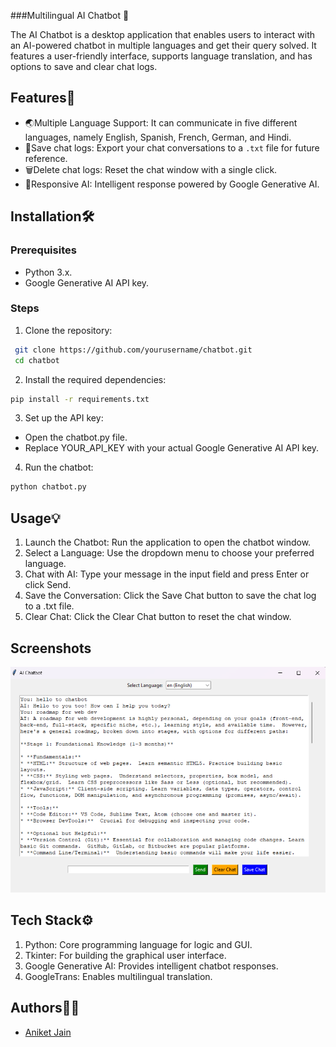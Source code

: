 
###Multilingual AI Chatbot 🤖

The AI Chatbot is a desktop application that enables users to interact with an AI-powered chatbot in multiple languages and get their query solved. It features a user-friendly interface, supports language translation, and has options to save and clear chat logs.

## Features🚀

- 🌏Multiple Language Support: It can communicate in five different  languages, namely English, Spanish, French, German, and Hindi.
- 💾Save chat logs: Export your chat conversations to a `.txt` file for future reference.
- 🗑️Delete chat logs: Reset the chat window with a single click.
- 🤖Responsive AI: Intelligent response powered by Google Generative AI.
  



## Installation🛠️
### Prerequisites
- Python 3.x.
- Google Generative AI API key.

### Steps
1. Clone the repository:
```bash
 git clone https://github.com/yourusername/chatbot.git
 cd chatbot
```
2. Install the required dependencies:
```bash
pip install -r requirements.txt
```
3. Set up the API key:
- Open the chatbot.py file.
- Replace YOUR_API_KEY with your actual Google Generative AI API key.
4. Run the chatbot:
```bash
python chatbot.py
```
  

## Usage💡
1. Launch the Chatbot: Run the application to open the chatbot window.
2. Select a Language: Use the dropdown menu to choose your preferred language.
3. Chat with AI: Type your message in the input field and press Enter or click Send.
4. Save the Conversation: Click the Save Chat button to save the chat log to a .txt file.
5. Clear Chat: Click the Clear Chat button to reset the chat window.


## Screenshots

![Project Screenshot](images/screenshot.png)
## Tech Stack⚙️

1. Python: Core programming language for logic and GUI.
2. Tkinter: For building the graphical user interface.
3. Google Generative AI: Provides intelligent chatbot responses.
4. GoogleTrans: Enables multilingual translation.


## Authors🧑‍💻

- [Aniket Jain](https://github.com/Aniket-Jain12)

